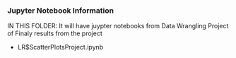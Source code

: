 ### Jupyter Notebook Information

IN THIS FOLDER: It will have juypter notebooks from Data Wrangling Project of Finaly results from the project

- LR$ScatterPlotsProject.ipynb 
